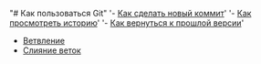 "# Как пользоваться Git" 
'- [Как сделать новый коммит](./commit_help.md)' 
'- [Как просмотреть историю](./log_help.md)' 
'- [Как вернуться к прошлой версии](./reset_help.md)' 
- [Ветвление](./branch_help.md)
- [Слияние веток](./merge_help.md)
